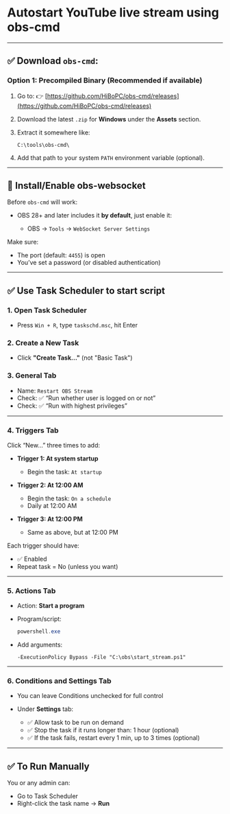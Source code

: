 # Autostart YouTube live stream using obs-cmd

---

## ✅ Download `obs-cmd`:

### Option 1: **Precompiled Binary (Recommended if available)**

1. Go to:
   👉 [https://github.com/HiBoPC/obs-cmd/releases](https://github.com/HiBoPC/obs-cmd/releases)

2. Download the latest `.zip` for **Windows** under the **Assets** section.

3. Extract it somewhere like:

   ```
   C:\tools\obs-cmd\
   ```

4. Add that path to your system `PATH` environment variable (optional).

---

## 🔧 Install/Enable obs-websocket

Before `obs-cmd` will work:

* OBS 28+ and later includes it **by default**, just enable it:

  * OBS → `Tools` → `WebSocket Server Settings`

Make sure:

* The port (default: `4455`) is open
* You’ve set a password (or disabled authentication)

---


## ✅ Use Task Scheduler to start script

### 1. **Open Task Scheduler**

* Press `Win + R`, type `taskschd.msc`, hit Enter

### 2. **Create a New Task**

* Click **"Create Task..."** (not "Basic Task")

### 3. **General Tab**

* Name: `Restart OBS Stream`
* Check: ✅ “Run whether user is logged on or not”
* Check: ✅ “Run with highest privileges”

---

### 4. **Triggers Tab**

Click “New\...” three times to add:

* **Trigger 1: At system startup**

  * Begin the task: `At startup`

* **Trigger 2: At 12:00 AM**

  * Begin the task: `On a schedule`
  * Daily at 12:00 AM

* **Trigger 3: At 12:00 PM**

  * Same as above, but at 12:00 PM

Each trigger should have:

* ✅ Enabled
* Repeat task = No (unless you want)

---

### 5. **Actions Tab**

* Action: **Start a program**
* Program/script:

  ```powershell
  powershell.exe
  ```
* Add arguments:

  ```
  -ExecutionPolicy Bypass -File "C:\obs\start_stream.ps1"
  ```

---

### 6. **Conditions and Settings Tab**

* You can leave Conditions unchecked for full control
* Under **Settings** tab:

  * ✅ Allow task to be run on demand
  * ✅ Stop the task if it runs longer than: 1 hour (optional)
  * ✅ If the task fails, restart every 1 min, up to 3 times (optional)

---

## ✅ To Run Manually

You or any admin can:

* Go to Task Scheduler
* Right-click the task name → **Run**

